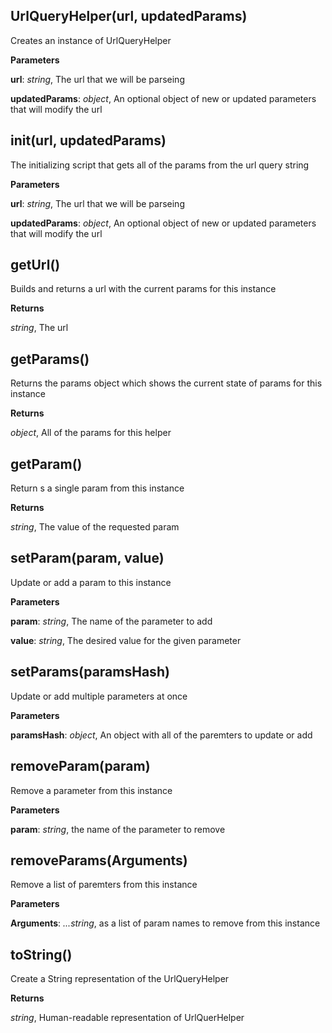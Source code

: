 UrlQueryHelper(url, updatedParams)
----------------------------------
Creates an instance of UrlQueryHelper



**Parameters**

**url**:  *string*,  The url that we will be parseing

**updatedParams**:  *object*,  An optional object of new or updated parameters that will modify the url

init(url, updatedParams)
------------------------
The initializing script that gets all of the params from the url query string



**Parameters**

**url**:  *string*,  The url that we will be parseing

**updatedParams**:  *object*,  An optional object of new or updated parameters that will modify the url

getUrl()
--------
Builds and returns a url with the current params for this instance



**Returns**

*string*,  The url

getParams()
-----------
Returns the params object which shows the current state of params for this instance



**Returns**

*object*,  All of the params for this helper

getParam()
----------
Return s a single param from this instance



**Returns**

*string*,  The value of the requested param

setParam(param, value)
----------------------
Update or add a param to this instance



**Parameters**

**param**:  *string*,  The name of the parameter to add

**value**:  *string*,  The desired value for the given parameter

setParams(paramsHash)
---------------------
Update or add multiple parameters at once



**Parameters**

**paramsHash**:  *object*,  An object with all of the paremters to update or add

removeParam(param)
------------------
Remove a parameter from this instance



**Parameters**

**param**:  *string*,  the name of the parameter to remove

removeParams(Arguments)
-----------------------
Remove a list of paremters from this instance



**Parameters**

**Arguments**:  *...string*,  as a list of param names to remove from this instance

toString()
----------
Create a String representation of the UrlQueryHelper



**Returns**

*string*,  Human-readable representation of UrlQuerHelper

